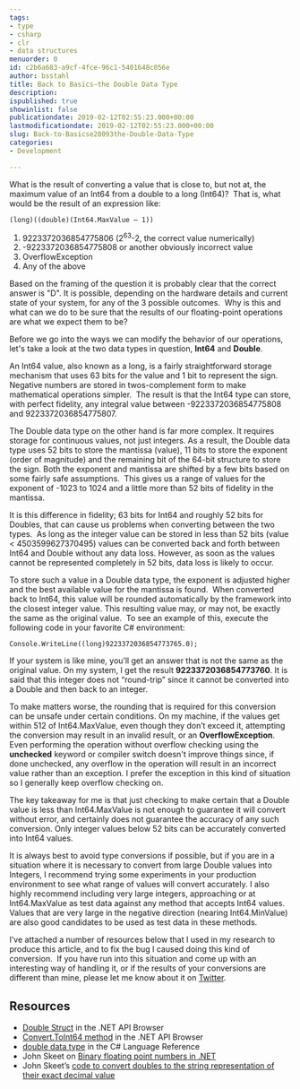 ```yaml
---
tags:
- type
- csharp
- clr
- data structures
menuorder: 0
id: c2b6a683-a9cf-4fce-96c1-5401648c056e
author: bsstahl
title: Back to Basics–the Double Data Type
description: 
ispublished: true
showinlist: false
publicationdate: 2019-02-12T02:55:23.000+00:00
lastmodificationdate: 2019-02-12T02:55:23.000+00:00
slug: Back-to-Basicse28093the-Double-Data-Type
categories:
- Development

---
```

What is the result of converting a value that is close to, but not at, the maximum value of an Int64 from a double to a long (Int64)?  That is, what would be the result of an expression like:

 `(long)((double)(Int64.MaxValue – 1))`
 
1. 9223372036854775806 (2<sup>63</sup>-2, the correct value numerically)
2. -9223372036854775808 or another obviously incorrect value
3. OverflowException
4. Any of the above

Based on the framing of the question it is probably clear that the correct answer is "D". It is possible, depending on the hardware details and current state of your system, for any of the 3 possible outcomes.  Why is this and what can we do to be sure that the results of our floating-point operations are what we expect them to be?

Before we go into the ways we can modify the behavior of our operations, let's take a look at the two data types in question, **Int64** and **Double**.

An Int64 value, also known as a long, is a fairly straightforward storage mechanism that uses 63 bits for the value and 1 bit to represent the sign.  Negative numbers are stored in twos-complement form to make mathematical operations simpler.  The result is that the Int64 type can store, with perfect fidelity, any integral value between -9223372036854775808 and 9223372036854775807.

The Double data type on the other hand is far more complex. It requires storage for continuous values, not just integers. As a result, the Double data type uses 52 bits to store the mantissa (value), 11 bits to store the exponent (order of magnitude) and the remaining bit of the 64-bit structure to store the sign. Both the exponent and mantissa are shifted by a few bits based on some fairly safe assumptions.  This gives us a range of values for the exponent of -1023 to 1024 and a little more than 52 bits of fidelity in the mantissa.

It is this difference in fidelity; 63 bits for Int64 and roughly 52 bits for Doubles, that can cause us problems when converting between the two types.  As long as the integer value can be stored in less than 52 bits (value &lt; 4503599627370495) values can be converted back and forth between Int64 and Double without any data loss. However, as soon as the values cannot be represented completely in 52 bits, data loss is likely to occur.

To store such a value in a Double data type, the exponent is adjusted higher and the best available value for the mantissa is found.  When converted back to Int64, this value will be rounded automatically by the framework into the closest integer value. This resulting value may, or may not, be exactly the same as the original value.  To see an example of this, execute the following code in your favorite C# environment:

 `Console.WriteLine((long)9223372036854773765.0);`

If your system is like mine, you’ll get an answer that is not the same as the original value. On my system, I get the result **9223372036854773760**. It is said that this integer does not “round-trip” since it cannot be converted into a Double and then back to an integer.

To make matters worse, the rounding that is required for this conversion can be unsafe under certain conditions. On my machine, if the values get within 512 of Int64.MaxValue, even though they don’t exceed it, attempting the conversion may result in an invalid result, or an **OverflowException**. Even performing the operation without overflow checking using the **unchecked** keyword or compiler switch doesn't improve things since, if done unchecked, any overflow in the operation will result in an incorrect value rather than an exception. I prefer the exception in this kind of situation so I generally keep overflow checking on.

The key takeaway for me is that just checking to make certain that a Double value is less than Int64.MaxValue is not enough to guarantee it will convert without error, and certainly does not guarantee the accuracy of any such conversion. Only integer values below 52 bits can be accurately converted into Int64 values.

It is always best to avoid type conversions if possible, but if you are in a situation where it is necessary to convert from large Double values into Integers, I recommend trying some experiments in your production environment to see what range of values will convert accurately. I also highly recommend including very large integers, approaching or at Int64.MaxValue as test data against any method that accepts Int64 values.  Values that are very large in the negative direction (nearing Int64.MinValue) are also good candidates to be used as test data in these methods.

I’ve attached a number of resources below that I used in my research to produce this article, and to fix the bug I caused doing this kind of conversion.  If you have run into this situation and come up with an interesting way of handling it, or if the results of your conversions are different than mine, please let me know about it on [Twitter](https://twitter.com/bsstahl).
 
## Resources
 
* [Double Struct](https://docs.microsoft.com/en-us/dotnet/api/system.double?view=netcore-2.2) in the .NET API Browser
* [Convert.ToInt64 method](https://docs.microsoft.com/en-us/dotnet/api/system.convert.toint64?view=netcore-2.2#System_Convert_ToInt64_System_Double_) in the .NET API Browser
* [double data type](https://docs.microsoft.com/en-us/dotnet/csharp/language-reference/builtin-types/floating-point-numeric-types) in the C# Language Reference
* John Skeet on [Binary floating point numbers in .NET](http://csharpindepth.com/Articles/General/FloatingPoint.aspx?printable=true)
* John Skeet’s [code to convert doubles to the string representation of their exact decimal value](http://jonskeet.uk/csharp/DoubleConverter.cs)